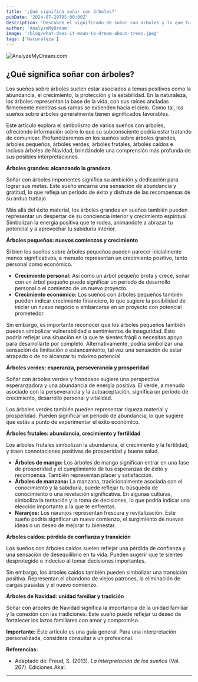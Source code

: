 ```yaml
---
title: '¿Qué significa soñar con árboles?'
pubDate: '2024-07-29T05:00:00Z'
description: 'Descubre el significado de soñar con arboles y lo que tu subconsciente podría estar comunicándote.'
author: 'AnalyzeMyDream'
image: '/blog/what-does-it-mean-to-dream-about-trees.jpeg'
tags: ['Naturaleza']
---
```


![AnalyzeMyDream.com](/blog/what-does-it-mean-to-dream-about-trees.jpeg)

## ¿Qué significa soñar con árboles?

Los sueños sobre árboles suelen estar asociados a temas positivos como la abundancia, el crecimiento, la protección y la estabilidad. En la naturaleza, los árboles representan la base de la vida, con sus raíces ancladas firmemente mientras sus ramas se extienden hacia el cielo. Como tal, los sueños sobre árboles generalmente tienen significados favorables.

Este artículo explora el simbolismo de varios sueños con árboles, ofreciendo información sobre lo que su subconsciente podría estar tratando de comunicar. Profundizaremos en los sueños sobre árboles grandes, árboles pequeños, árboles verdes, árboles frutales, árboles caídos e incluso árboles de Navidad, brindándole una comprensión más profunda de sus posibles interpretaciones.

**Árboles grandes: alcanzando la grandeza**

Soñar con árboles imponentes significa su ambición y dedicación para lograr sus metas. Este sueño encarna una sensación de abundancia y gratitud, lo que refleja un período de éxito y disfrute de las recompensas de su arduo trabajo.

Más allá del éxito material, los árboles grandes en sueños también pueden representar un despertar de su conciencia interior y crecimiento espiritual. Simbolizan la energía positiva que te rodea, animándote a abrazar tu potencial y a aprovechar tu sabiduría interior.

**Árboles pequeños: nuevos comienzos y crecimiento**

Si bien los sueños sobre árboles pequeños pueden parecer inicialmente menos significativos, a menudo representan un crecimiento positivo, tanto personal como económico.

- **Crecimiento personal:** Así como un árbol pequeño brota y crece, soñar con un árbol pequeño puede significar un período de desarrollo personal o el comienzo de un nuevo proyecto. 
- **Crecimiento económico:** Los sueños con árboles pequeños también pueden indicar crecimiento financiero, lo que sugiere la posibilidad de iniciar un nuevo negocio o embarcarse en un proyecto con potencial prometedor. 

Sin embargo, es importante reconocer que los árboles pequeños también pueden simbolizar vulnerabilidad o sentimientos de inseguridad. Esto podría reflejar una situación en la que te sientes frágil o necesitas apoyo para desarrollarte por completo. Alternativamente, podría simbolizar una sensación de limitación o estancamiento, tal vez una sensación de estar atrapado o de no alcanzar tu máximo potencial. 

**Árboles verdes: esperanza, perseverancia y prosperidad**

Soñar con árboles verdes y frondosos sugiere una perspectiva esperanzadora y una abundancia de energía positiva. El verde, a menudo asociado con la perseverancia y la autoaceptación, significa un período de crecimiento, desarrollo personal y vitalidad. 

Los árboles verdes también pueden representar riqueza material y prosperidad. Pueden significar un período de abundancia, lo que sugiere que estás a punto de experimentar el éxito económico. 

**Árboles frutales: abundancia, crecimiento y fertilidad**

Los árboles frutales simbolizan la abundancia, el crecimiento y la fertilidad, y traen connotaciones positivas de prosperidad y buena salud. 

- **Árboles de mango:** Los árboles de mango significan entrar en una fase de prosperidad y el cumplimiento de tus esperanzas de éxito y recompensa. También representan placer y satisfacción. 
- **Árboles de manzana:** La manzana, tradicionalmente asociada con el conocimiento y la sabiduría, puede reflejar tu búsqueda de conocimiento o una revelación significativa. En algunas culturas, simboliza la tentación y la toma de decisiones, lo que podría indicar una elección importante a la que te enfrentas.
- **Naranjos:** Los naranjos representan frescura y revitalización. Este sueño podría significar un nuevo comienzo, el surgimiento de nuevas ideas o un deseo de mejorar tu bienestar.

**Árboles caídos: pérdida de confianza y transición**

Los sueños con árboles caídos suelen reflejar una pérdida de confianza y una sensación de desequilibrio en tu vida. Pueden sugerir que te sientes desprotegido o indeciso al tomar decisiones importantes. 

Sin embargo, los árboles caídos también pueden simbolizar una transición positiva. Representan el abandono de viejos patrones, la eliminación de cargas pasadas y el nuevo comienzo.

**Árboles de Navidad: unidad familiar y tradición**

Soñar con árboles de Navidad significa la importancia de la unidad familiar y la conexión con las tradiciones. Este sueño puede reflejar tu deseo de fortalecer los lazos familiares con amor y compromiso.

**Importante:** Este artículo es una guía general. Para una interpretación personalizada, considera consultar a un profesional.

**Referencias:**

- Adaptado de: Freud, S. (2013). *La interpretación de los sueños* (Vol. 267). Ediciones Akal.

---